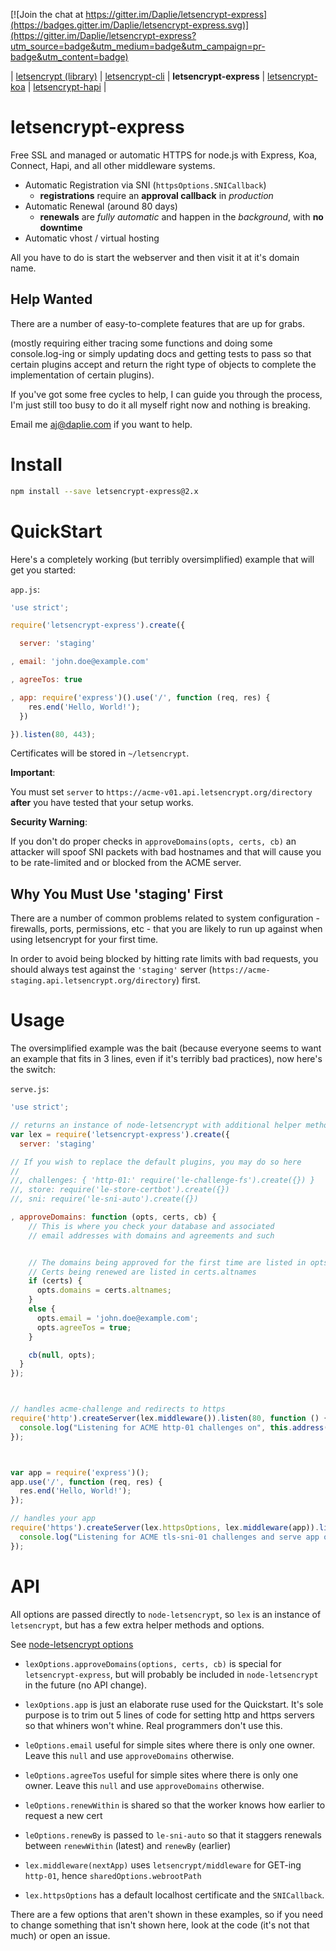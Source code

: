 [![Join the chat at https://gitter.im/Daplie/letsencrypt-express](https://badges.gitter.im/Daplie/letsencrypt-express.svg)](https://gitter.im/Daplie/letsencrypt-express?utm_source=badge&utm_medium=badge&utm_campaign=pr-badge&utm_content=badge)

| [letsencrypt (library)](https://github.com/Daplie/node-letsencrypt)
| [letsencrypt-cli](https://github.com/Daplie/letsencrypt-cli)
| **letsencrypt-express**
| [letsencrypt-koa](https://github.com/Daplie/letsencrypt-koa)
| [letsencrypt-hapi](https://github.com/Daplie/letsencrypt-hapi)
|

letsencrypt-express
===================

Free SSL and managed or automatic HTTPS for node.js with Express, Koa, Connect, Hapi, and all other middleware systems.

* Automatic Registration via SNI (`httpsOptions.SNICallback`)
  * **registrations** require an **approval callback** in *production*
* Automatic Renewal (around 80 days)
  * **renewals** are *fully automatic* and happen in the *background*, with **no downtime**
* Automatic vhost / virtual hosting

All you have to do is start the webserver and then visit it at it's domain name.

Help Wanted
-----------

There are a number of easy-to-complete features that are up for grabs.

(mostly requiring either tracing some functions and doing some console.log-ing
or simply updating docs and getting tests to pass so that certain plugins accept
and return the right type of objects to complete the implementation
of certain plugins).

If you've got some free cycles to help, I can guide you through the process,
I'm just still too busy to do it all myself right now and nothing is breaking.

Email me <aj@daplie.com> if you want to help.

Install
=======

```bash
npm install --save letsencrypt-express@2.x
```

QuickStart
==========

Here's a completely working (but terribly oversimplified) example that will get you started:

`app.js`:
```javascript
'use strict';

require('letsencrypt-express').create({

  server: 'staging'

, email: 'john.doe@example.com'

, agreeTos: true

, app: require('express')().use('/', function (req, res) {
    res.end('Hello, World!');
  })

}).listen(80, 443);
```

Certificates will be stored in `~/letsencrypt`.

**Important**:

You must set `server` to `https://acme-v01.api.letsencrypt.org/directory` **after**
you have tested that your setup works.

**Security Warning**:

If you don't do proper checks in `approveDomains(opts, certs, cb)`
an attacker will spoof SNI packets with bad hostnames and that will
cause you to be rate-limited and or blocked from the ACME server.

Why You Must Use 'staging' First
--------------------------------

There are a number of common problems related to system configuration -
firewalls, ports, permissions, etc - that you are likely to run up against
when using letsencrypt for your first time.

In order to avoid being blocked by hitting rate limits with bad requests,
you should always test against the `'staging'` server
(`https://acme-staging.api.letsencrypt.org/directory`) first.

Usage
=====

The oversimplified example was the bait
(because everyone seems to want an example that fits in 3 lines, even if it's terribly bad practices),
now here's the switch:

`serve.js`:
```javascript
'use strict';

// returns an instance of node-letsencrypt with additional helper methods
var lex = require('letsencrypt-express').create({
  server: 'staging'

// If you wish to replace the default plugins, you may do so here
//
//, challenges: { 'http-01:' require('le-challenge-fs').create({}) }
//, store: require('le-store-certbot').create({})
//, sni: require('le-sni-auto').create({})

, approveDomains: function (opts, certs, cb) {
    // This is where you check your database and associated
    // email addresses with domains and agreements and such


    // The domains being approved for the first time are listed in opts.domains
    // Certs being renewed are listed in certs.altnames
    if (certs) {
      opts.domains = certs.altnames;
    }
    else {
      opts.email = 'john.doe@example.com';
      opts.agreeTos = true;
    }

    cb(null, opts);
  }
});



// handles acme-challenge and redirects to https
require('http').createServer(lex.middleware()).listen(80, function () {
  console.log("Listening for ACME http-01 challenges on", this.address());
});



var app = require('express')();
app.use('/', function (req, res) {
  res.end('Hello, World!');
});

// handles your app
require('https').createServer(lex.httpsOptions, lex.middleware(app)).listen(443, function () {
  console.log("Listening for ACME tls-sni-01 challenges and serve app on", this.address());
});
```

API
===

All options are passed directly to `node-letsencrypt`,
so `lex` is an instance of `letsencrypt`, but has a few
extra helper methods and options.

See [node-letsencrypt options](https://github.com/Daplie/node-letsencrypt)

* `lexOptions.approveDomains(options, certs, cb)` is special for `letsencrypt-express`, but will probably be included in `node-letsencrypt` in the future (no API change).

* `lexOptions.app` is just an elaborate ruse used for the Quickstart. It's sole purpose is to trim out 5 lines of code for setting http and https servers so that whiners won't whine. Real programmers don't use this.
* `leOptions.email` useful for simple sites where there is only one owner. Leave this `null` and use `approveDomains` otherwise.
* `leOptions.agreeTos` useful for simple sites where there is only one owner. Leave this `null` and use `approveDomains` otherwise.
* `leOptions.renewWithin` is shared so that the worker knows how earlier to request a new cert
* `leOptions.renewBy` is passed to `le-sni-auto` so that it staggers renewals between `renewWithin` (latest) and `renewBy` (earlier)
* `lex.middleware(nextApp)` uses `letsencrypt/middleware` for GET-ing `http-01`, hence `sharedOptions.webrootPath`
* `lex.httpsOptions` has a default localhost certificate and the `SNICallback`.

There are a few options that aren't shown in these examples, so if you need to change something
that isn't shown here, look at the code (it's not that much) or open an issue.
